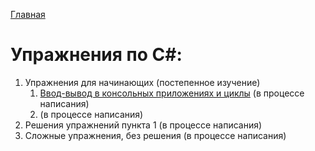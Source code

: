 [Главная](https://dmitriysidyakin.github.io/CSharp-Tutorials/)

# Упражнения по C#:

1. Упражнения для начинающих (постепенное изучение)
	1. [Ввод-вывод в консольных приложениях и циклы](/001-Input-Output-Cycles/) (в процессе написания)
	2. (в процессе написания)
2. Решения упражнений пункта 1 (в процессе написания)
3. Сложные упражнения, без решения (в процессе написания)
